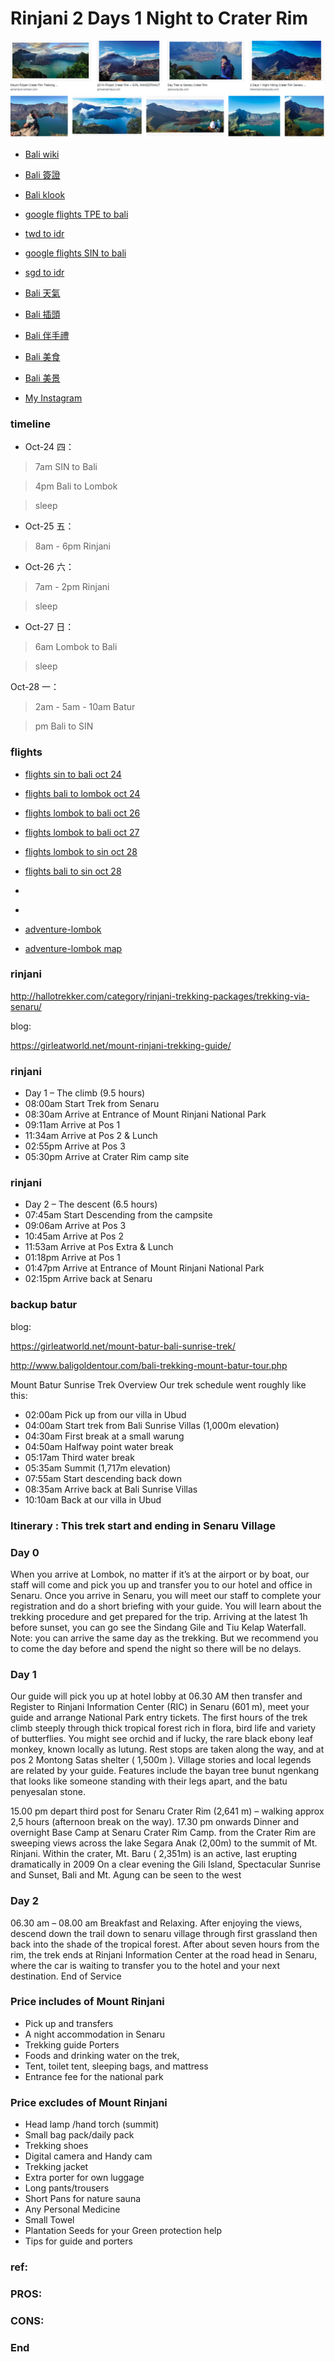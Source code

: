 # Rinjani 2 Days 1 Night to Crater Rim
![f2](https://github.com/HCH1/blog/blob/master/fig/rinjani3.png)

- [Bali wiki](https://www.google.com.tw/search?source=hp&ei=JzIkXMrUB42y9QOcxZ6YAg&q=Bali+wiki)
- [Bali 簽證](https://www.google.com.tw/search?source=hp&ei=JzIkXMrUB42y9QOcxZ6YAg&q=Bali+簽證)
- [Bali klook](https://www.google.com.tw/search?source=hp&ei=JzIkXMrUB42y9QOcxZ6YAg&q=Bali+klook)

- [google flights TPE to bali](https://www.google.com.tw/search?source=hp&ei=JzIkXMrUB42y9QOcxZ6YAg&q=google+flights+TPE+to+bali)
- [twd to idr](https://www.google.com.tw/search?source=hp&ei=JzIkXMrUB42y9QOcxZ6YAg&q=twd+to+idr)
- [google flights SIN to bali](https://www.google.com.tw/search?source=hp&ei=JzIkXMrUB42y9QOcxZ6YAg&q=google+flights+SIN+to+bali)
- [sgd to idr](https://www.google.com.tw/search?source=hp&ei=JzIkXMrUB42y9QOcxZ6YAg&q=sgd+to+idr)
- [Bali 天氣](https://www.google.com.tw/search?source=hp&ei=JzIkXMrUB42y9QOcxZ6YAg&q=Bali+天氣)
- [Bali 插頭](https://www.google.com.tw/search?source=hp&ei=JzIkXMrUB42y9QOcxZ6YAg&q=Bali+插頭)
- [Bali 伴手禮](https://www.google.com.tw/search?source=hp&ei=JzIkXMrUB42y9QOcxZ6YAg&q=Bali+伴手禮)
- [Bali 美食](https://www.google.com.tw/search?source=hp&ei=JzIkXMrUB42y9QOcxZ6YAg&q=Bali+美食)
- [Bali 美景](https://www.google.com.tw/search?source=hp&ei=JzIkXMrUB42y9QOcxZ6YAg&q=Bali+美景)
- [My Instagram](https://www.instagram.com/redbox111)

### timeline
- Oct-24 四：
> 7am SIN to Bali

> 4pm Bali to Lombok

> sleep

- Oct-25 五：
> 8am - 6pm Rinjani

- Oct-26 六：
> 7am - 2pm Rinjani

> sleep

- Oct-27 日：
> 6am Lombok to Bali

> sleep 

Oct-28 一：
> 2am - 5am - 10am Batur

> pm Bali to SIN

### flights

- [flights sin to bali oct 24](https://www.google.com.sg/flights?hl=zh-TW&authuser=1&lite=0#flt=/m/06t2t.DPS.2019-10-24;c:SGD;e:1;sd:1;t:f;tt:o)

- [flights bali to lombok oct 24](https://www.google.com.sg/flights?hl=zh-TW&authuser=1&lite=0#flt=DPS.LOP.2019-10-24;c:SGD;e:1;sd:1;t:f;tt:o)

- [flights lombok to bali oct 26](https://www.google.com.tw/flights?lite=0#flt=LOP.DPS.2019-10-26;c:SGD;e:1;sd:1;t:f;tt:o)

- [flights lombok to bali oct 27](https://www.google.com.tw/flights?lite=0#flt=LOP.DPS.2019-10-27;c:SGD;e:1;sd:1;t:f;tt:o)

- [flights lombok to sin oct 28](https://www.google.com.sg/search?hl=zh-TW&authuser=1&ei=nKdbXdnEF4jXvgTcpI6ACA&q=flights+lombok+to+sin+oct+28&oq=flights+lombok+to+sin+oct+28&gs_l=psy-ab.3...40408.47957..48455...0.0..0.110.1035.13j1......0....1..gws-wiz.......35i39.Ue6wrq6SyFQ&ved=0ahUKEwjZgqjS_JDkAhWIq48KHVySA4AQ4dUDCAo&uact=5)

- [flights bali to sin oct 28](https://www.google.com.tw/flights?lite=0#flt=DPS./m/06t2t.2019-10-28;c:SGD;e:1;sd:1;t:f;tt:o)

- []()
- []()
- [adventure-lombok](https://adventure-lombok.com/mount-rinjani/aik-berik-trekking/)
- [adventure-lombok map](https://www.google.com/maps/d/u/0/viewer?mid=1XQ1m6LEJwab41SdqvqqzLl39zOQWI3Uw&ll=-8.432139201992964%2C116.42628301563741&z=12)

### rinjani
http://hallotrekker.com/category/rinjani-trekking-packages/trekking-via-senaru/

blog:

https://girleatworld.net/mount-rinjani-trekking-guide/

### rinjani
- Day 1 – The climb (9.5 hours)
- 08:00am	Start Trek from Senaru
- 08:30am	Arrive at Entrance of Mount Rinjani National Park
- 09:11am	Arrive at Pos 1
- 11:34am	Arrive at Pos 2 & Lunch
- 02:55pm	Arrive at Pos 3
- 05:30pm	Arrive at Crater Rim camp site
### rinjani
- Day 2 – The descent (6.5 hours)
- 07:45am	Start Descending from the campsite
- 09:06am	Arrive at Pos 3
- 10:45am	Arrive at Pos 2
- 11:53am	Arrive at Pos Extra & Lunch
- 01:18pm	Arrive at Pos 1
- 01:47pm	Arrive at Entrance of Mount Rinjani National Park
- 02:15pm	Arrive back at Senaru
### backup batur 
blog:

https://girleatworld.net/mount-batur-bali-sunrise-trek/

http://www.baligoldentour.com/bali-trekking-mount-batur-tour.php

Mount Batur Sunrise Trek Overview
Our trek schedule went roughly like this:

- 02:00am	Pick up from our villa in Ubud
- 04:00am	Start trek from Bali Sunrise Villas (1,000m elevation)
- 04:30am	First break at a small warung
- 04:50am	Halfway point water break
- 05:17am	Third water break
- 05:35am	Summit (1,717m elevation)
- 07:55am	Start descending back down
- 08:35am	Arrive back at Bali Sunrise Villas
- 10:10am	Back at our villa in Ubud

### Itinerary : This trek start and ending in Senaru Village

### Day 0

When you arrive at Lombok, no matter if it’s at the airport or by boat, our staff will come and pick you up and transfer you to our hotel and office in Senaru. Once you arrive in Senaru, you will meet our staff to complete your registration and do a short briefing with your guide. You will learn about the trekking procedure and get prepared for the trip. Arriving at the latest 1h before sunset, you can go see the Sindang Gile and Tiu Kelap Waterfall. Note: you can arrive the same day as the trekking. But we recommend you to come the day before and spend the night so there will be no delays.

### Day 1

Our guide will pick you up at hotel lobby at 06.30 AM then transfer and Register to Rinjani Information Center (RIC) in Senaru (601 m), meet your guide and arrange National Park entry tickets. The first hours of the trek climb steeply through thick tropical forest rich in flora, bird life and variety of butterflies. You might see orchid and if lucky, the rare black ebony leaf monkey, known locally as lutung. Rest stops are taken along the way, and at pos 2 Montong Satas shelter ( 1,500m ). Village stories and local legends are related by your guide. Features include the bayan tree bunut ngenkang that looks like someone standing with their legs apart, and the batu penyesalan stone.

15.00 pm depart third post for Senaru Crater Rim (2,641 m) – walking approx 2,5 hours (afternoon break on the way). 17.30 pm onwards Dinner and overnight Base Camp at Senaru Crater Rim Camp. from the Crater Rim are sweeping views across the lake Segara Anak (2,00m) to the summit of Mt. Rinjani. Within the crater, Mt. Baru ( 2,351m) is an active, last erupting dramatically in 2009 On a clear evening the Gili Island, Spectacular Sunrise and Sunset, Bali and Mt. Agung can be seen to the west

### Day 2

06.30 am – 08.00 am Breakfast and Relaxing. After enjoying the views, descend down the trail down to senaru village through first grassland then back into the shade of the tropical forest. After about seven hours from the rim, the trek ends at Rinjani Information Center at the road head in Senaru, where the car is waiting to transfer you to the hotel and your next destination. End of Service

### Price includes of Mount Rinjani

- Pick up and transfers
- A night accommodation in Senaru
- Trekking guide Porters
- Foods and drinking water on the trek,
- Tent, toilet tent, sleeping bags, and mattress
- Entrance fee for the national park

### Price excludes of Mount Rinjani

- Head lamp /hand torch (summit)
- Small bag pack/daily pack
- Trekking shoes
- Digital camera and Handy cam
- Trekking jacket
- Extra porter for own luggage
- Long pants/trousers
- Short Pans for nature sauna
- Any Personal Medicine
- Small Towel
- Plantation Seeds for your Green protection help
- Tips for guide and porters

### ref:
### []()
### PROS:
### CONS:
### 
### End
